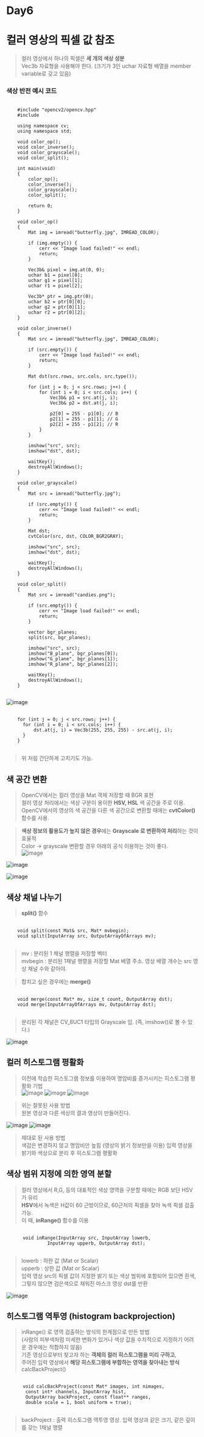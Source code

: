 Day6
===

# 컬러 영상의 픽셀 값 참조

> 컬러 영상에서 하나의 픽셀은 **세 개의 색상 성분** <br>
> Vec3b 자료형을 사용해야 한다. (크기가 3인 uchar 자료형 배열을 member variable로 갖고 있음) <br>

### 색상 반전 예시 코드
<pre>
  <code>
    #include "opencv2/opencv.hpp"
    #include <iostream>
    
    using namespace cv;
    using namespace std;
    
    void color_op();
    void color_inverse();
    void color_grayscale();
    void color_split();
    
    int main(void)
    {
    	color_op();
    	color_inverse();
    	color_grayscale();
    	color_split();
    
    	return 0;
    }
    
    void color_op()
    {
    	Mat img = imread("butterfly.jpg", IMREAD_COLOR);
    
    	if (img.empty()) {
    		cerr << "Image load failed!" << endl;
    		return;
    	}
    
    	Vec3b& pixel = img.at<Vec3b>(0, 0);
    	uchar b1 = pixel[0];
    	uchar g1 = pixel[1];
    	uchar r1 = pixel[2];
    
    	Vec3b* ptr = img.ptr<Vec3b>(0);
    	uchar b2 = ptr[0][0];
    	uchar g2 = ptr[0][1];
    	uchar r2 = ptr[0][2];
    }
    
    void color_inverse()
    {
    	Mat src = imread("butterfly.jpg", IMREAD_COLOR);
    
    	if (src.empty()) {
    		cerr << "Image load failed!" << endl;
    		return;
    	}
    
    	Mat dst(src.rows, src.cols, src.type());
    
    	for (int j = 0; j < src.rows; j++) {
    		for (int i = 0; i < src.cols; i++) {
    			Vec3b& p1 = src.at<Vec3b>(j, i);
    			Vec3b& p2 = dst.at<Vec3b>(j, i);
    
    			p2[0] = 255 - p1[0]; // B
    			p2[1] = 255 - p1[1]; // G
    			p2[2] = 255 - p1[2]; // R
    		}
    	}
    
    	imshow("src", src);
    	imshow("dst", dst);
    
    	waitKey();
    	destroyAllWindows();
    }
    
    void color_grayscale()
    {
    	Mat src = imread("butterfly.jpg");
    
    	if (src.empty()) {
    		cerr << "Image load failed!" << endl;
    		return;
    	}
    
    	Mat dst;
    	cvtColor(src, dst, COLOR_BGR2GRAY);
    
    	imshow("src", src);
    	imshow("dst", dst);
    
    	waitKey();
    	destroyAllWindows();
    }
    
    void color_split()
    {
    	Mat src = imread("candies.png");
    
    	if (src.empty()) {
    		cerr << "Image load failed!" << endl;
    		return;
    	}
    
    	vector<Mat> bgr_planes;
    	split(src, bgr_planes);
    
    	imshow("src", src);
    	imshow("B_plane", bgr_planes[0]);
    	imshow("G_plane", bgr_planes[1]);
    	imshow("R_plane", bgr_planes[2]);
    
    	waitKey();
    	destroyAllWindows();
    }
  </code>
</pre>

![image](https://github.com/god102104/openCV_Practice/assets/43011129/226a3ce6-46c3-478c-b696-49a45e4fa4e9)

<pre>
  <code>
    for (int j = 0; j < src.rows; j++) {
      for (int i = 0; i < src.cols; i++) {
          dst.at<Vec3b>(j, i) = Vec3b(255, 255, 255) - src.at<Vec3b>(j, i);
      }
    }
  </code>
</pre>

> 위 처럼 간단하게 고치기도 가능. <br>

## 색 공간 변환
> OpenCV에서는 컬러 영상을 Mat 객체 저장할 때 BGR 표현 <br>
> 컬러 영상 처리에서는 색상 구분이 용이한 **HSV, HSL** 색 공간을 주로 이용. <br>
> OpenCV에서의 영상의 색 공간을 다른 색 공간으로 변환할 때에는 **cvtColor()** 함수를 사용. <br>

> **색상 정보의 활용도가 높지 않은 경우**에는 **Grayscale 로 변환하여 처리**하는 것이 효율적 <br>
> Color → grayscale 변환할 경우 아래의 공식 이용하는 것이 좋다. <br>
![image](https://github.com/god102104/openCV_Practice/assets/43011129/07905832-2104-45e0-a4ba-a5d7dafd1040)

![image](https://github.com/god102104/openCV_Practice/assets/43011129/be1989a8-3583-4bfd-a62f-437528c8bd82)

![image](https://github.com/god102104/openCV_Practice/assets/43011129/abdc3947-b4bd-4a71-aa07-87699e28bcea)


## 색상 채널 나누기
> **split()** 함수
<pre>
  <code>
    void split(const Mat& src, Mat* mvbegin);
    void split(InputArray src, OutputArrayOfArrays mv);
  </code>
</pre>

> mv : 분리된 1 채널 행렬을 저장할 벡터 <br>
> mvbegin : 분리된 1채널 행렬을 저장할 Mat 배열 주소. 영상 배열 개수는 src 영상 채널 수와 같아야. <br>

> 합치고 싶은 경우에는 **merge()**
<pre>
  <code>
    void merge(const Mat* mv, size_t count, OutputArray dst);
    void merge(InputArrayOfArrays mv, OutputArray dst);
  </code>
</pre>

> 분리된 각 채널은 CV_8UC1 타입의 Grayscale 임. (즉, imshow()로 볼 수 있다.) <br>

![image](https://github.com/god102104/openCV_Practice/assets/43011129/202c438b-6b92-493b-9dff-120a7b44dbd4)


## 컬러 히스토그램 평활화
> 이전에 학습한 히스토그램 정보를 이용하여 명암비를 증가시키는 히스토그램 평활화 기법 <br>
![image](https://github.com/god102104/openCV_Practice/assets/43011129/bdce803f-6dcd-456a-a3e8-b52e70e57e7b)
![image](https://github.com/god102104/openCV_Practice/assets/43011129/def311e7-de08-432d-8343-aa04b95c286d)
![image](https://github.com/god102104/openCV_Practice/assets/43011129/87184e72-b74b-4241-92a1-496842e6efd4)

> 위는 잘못된 사용 방법 <br>
> 원본 영상과 다른 색상의 결과 영상이 만들어진다. <br>

![image](https://github.com/god102104/openCV_Practice/assets/43011129/7f27aead-d783-4c41-a790-915599d1ce41)
![image](https://github.com/god102104/openCV_Practice/assets/43011129/3a883234-36b9-40d1-a289-564d8ecbffe5)

> 제대로 된 사용 방법 <br>
> 색감은 변경하지 않고 명암비만 높힘 (영상의 밝기 정보만을 이용)
> 입력 영상을 밝기와 색상으로 분리 후 히스토그램 평활화

## 색상 범위 지정에 의한 영역 분할
> 컬러 영상에서 R,G, 등의 대표적인 색상 영역을 구분할 때에는 RGB 보단 HSV 가 유리 <br>
> **HSV**에서 녹색은 H값이 60 근방이므로, 60근처의 픽셀을 찾아 녹색 픽셀 검출 가능. <br>
> 이 때, **inRange()** 함수를 이용 <br>

<pre>
  <code>
      void inRange(InputArray src, InputArray lowerb,
               InputArray upperb, OutputArray dst);
  </code>
</pre>

> lowerb : 하한 값 (Mat or Scalar) <br>
> upperb : 상한 값 (Mat or Scalar) <br>
> 입력 영상 src의 픽셀 값이 지정한 밝기 또는 색상 범위에 포함되어 있으면 흰색, <br>
> 그렇지 않으면 검은색으로 채워진 마스크 영상 dst를 반환 <br>

![image](https://github.com/god102104/openCV_Practice/assets/43011129/ccd5a187-879f-4ae2-918b-f8998e917740)


## 히스토그램 역투영 (histogram backprojection)
> inRange() 로 영역 검출하는 방식의 한계점으로 만든 방법 <br>
> (사람의 피부색처럼 미세한 변화가 있거나 색상 값을 수치적으로 지정하기 어려운 경우에는 적합하지 않음) <br>
> 기준 영상으로부터 찾고자 하는 **객체의 컬러 히스토그램을 미리 구하고**, <br>
> 주어진 입력 영상에서 **해당 히스토그램에 부합하는 영역을 찾아내는 방식** <br>
> calcBackProject() <br>

<pre>
  <code>
      void calcBackProject(const Mat* images, int nimages,
       const int* channels, InputArray hist,
       OutputArray backProject, const float** ranges,
       double scale = 1, bool uniform = true);
  </code>
</pre>

> backProject : 출력 히스토그램 역투영 영상. 입력 영상과 같은 크기, 같은 깊이를 갖는 1채널 행렬 <br>
